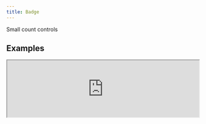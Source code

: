 ```yaml
---
title: Badge
---
```

Small count controls

## Examples

<div><iframe style="width: 100%; margin: 0;" src="https://uiexplorer.blankapp.org/slices/badge-example" scrolling="no" /></div>

```jsx
<Badge text="99+" />
```

## Types

### dot

<div><iframe style="width: 100%; margin: 0;" src="https://uiexplorer.blankapp.org/slices/badge-types-dot" scrolling="no" /></div>

```jsx
<Badge type="dot" />
```

### text


<div><iframe style="width: 100%; margin: 0;" src="https://uiexplorer.blankapp.org/slices/badge-types-text" scrolling="no" /></div>

```jsx
<Badge type="text" text="99+" />
```

## API

### Props

Name | Description | Type | Optional value | Default
--- | --- | --- | --- | ---
`children` | - | string, element | - | -
`type` | - | enum | `dot`, `text` | `dot`
`text` | - | string | - | Empty string ('')
